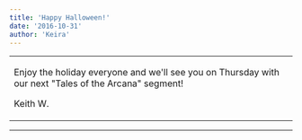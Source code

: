 ```yaml
---
title: 'Happy Halloween!'
date: '2016-10-31'
author: 'Keira'
---
```


<div>
<!-- Main content here -->
<table border="0" class="post"><tbody><tr><td>
   
   <div class="post_body">
       <p>Enjoy the holiday everyone and we'll see you on Thursday with our next "Tales of the Arcana" segment!</p><p>Keith W.</p>
   </div>
   </td></tr>
   </tbody></table><hr><table style="width:100%; border:0;" class="comment_table"><tbody></tbody></table>
<!-- End main content -->
              </div>
